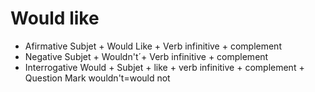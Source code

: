 # Would like
- Afirmative
Subjet + Would Like + Verb infinitive + complement
- Negative
Subjet + Wouldn't´+ Verb infinitive + complement
- Interrogative
Would + Subjet + like + verb infinitive + complement + Question Mark
wouldn't=would not